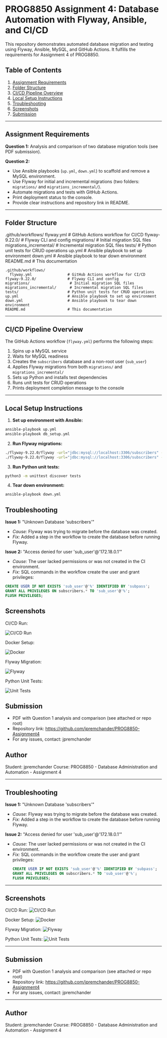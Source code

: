 
# PROG8850 Assignment 4: Database Automation with Flyway, Ansible, and CI/CD

This repository demonstrates automated database migration and testing using Flyway, Ansible, MySQL, and GitHub Actions. It fulfills the requirements for Assignment 4 of PROG8850.

## Table of Contents

1. [Assignment Requirements](#assignment-requirements)
2. [Folder Structure](#folder-structure)
3. [CI/CD Pipeline Overview](#cicd-pipeline-overview)
4. [Local Setup Instructions](#local-setup-instructions)
5. [Troubleshooting](#troubleshooting)
6. [Screenshots](#screenshots)
7. [Submission](#submission)

---

## Assignment Requirements

**Question 1:** Analysis and comparison of two database migration tools (see PDF submission).

**Question 2:**

- Use Ansible playbooks (`up.yml`, `down.yml`) to scaffold and remove a MySQL environment.
- Use Flyway for initial and incremental migrations (two folders: `migrations/` and `migrations_incremental/`).
- Automate migrations and tests with GitHub Actions.
- Print deployment status to the console.
- Provide clear instructions and repository link in README.

---

## Folder Structure

.github/workflows/
		flyway.yml                # GitHub Actions workflow for CI/CD
		flyway-9.22.0/            # Flyway CLI and config
		migrations/                # Initial migration SQL files
		migrations_incremental/    # Incremental migration SQL files
		tests/                     # Python unit tests for CRUD operations
		up.yml                     # Ansible playbook to set up environment
		down.yml                   # Ansible playbook to tear down environment
		README.md                  # This documentation
```
.github/workflows/
  flyway.yml                # GitHub Actions workflow for CI/CD
flyway-9.22.0/              # Flyway CLI and config
migrations/                  # Initial migration SQL files
migrations_incremental/      # Incremental migration SQL files
tests/                      # Python unit tests for CRUD operations
up.yml                      # Ansible playbook to set up environment
down.yml                    # Ansible playbook to tear down environment
README.md                   # This documentation
```

---


## CI/CD Pipeline Overview

The GitHub Actions workflow (`flyway.yml`) performs the following steps:


1. Spins up a MySQL service
2. Waits for MySQL readiness
3. Creates the `subscribers` database and a non-root user (`sub_user`)
4. Applies Flyway migrations from both `migrations/` and `migrations_incremental/`
5. Sets up Python and installs test dependencies
6. Runs unit tests for CRUD operations
7. Prints deployment completion message to the console


---

## Local Setup Instructions


1. **Set up environment with Ansible:**

```sh
ansible-playbook up.yml
ansible-playbook db_setup.yml
```

2. **Run Flyway migrations:**

```sh
./flyway-9.22.0/flyway -url="jdbc:mysql://localhost:3306/subscribers" -user=sub_user -password=subpass -locations=filesystem:migrations migrate
./flyway-9.22.0/flyway -url="jdbc:mysql://localhost:3306/subscribers" -user=sub_user -password=subpass -locations=filesystem:migrations_incremental migrate
```

3. **Run Python unit tests:**

```sh
python3 -m unittest discover tests
```

4. **Tear down environment:**

```sh
ansible-playbook down.yml
```

## Troubleshooting


**Issue 1:** "Unknown Database 'subscribers'"

- *Cause:* Flyway was trying to migrate before the database was created.
- *Fix:* Added a step in the workflow to create the database before running Flyway.

**Issue 2:** "Access denied for user 'sub_user'@'172.18.0.1'"

- *Cause:* The user lacked permissions or was not created in the CI environment.
- *Fix:* SQL commands in the workflow create the user and grant privileges:

```sql
CREATE USER IF NOT EXISTS 'sub_user'@'%' IDENTIFIED BY 'subpass';
GRANT ALL PRIVILEGES ON subscribers.* TO 'sub_user'@'%';
FLUSH PRIVILEGES;
```

## Screenshots

CI/CD Run:

![CI/CD Run](image.png)

Docker Setup:

![Docker](image-2.png)

Flyway Migration:

![Flyway](image-3.png)

Python Unit Tests:

![Unit Tests](image-4.png)

## Submission

- PDF with Question 1 analysis and comparison (see attached or repo root)
- Repository link: <https://github.com/jpremchander/PROG8850-Assignment4>
- For any issues, contact: jpremchander

## Author

Student: jpremchander
Course: PROG8850 - Database Administration and Automation - Assignment 4

---

## Troubleshooting

**Issue 1:** "Unknown Database 'subscribers'"
  - *Cause:* Flyway was trying to migrate before the database was created.
  - *Fix:* Added a step in the workflow to create the database before running Flyway.

**Issue 2:** "Access denied for user 'sub_user'@'172.18.0.1'"
  - *Cause:* The user lacked permissions or was not created in the CI environment.
  - *Fix:* SQL commands in the workflow create the user and grant privileges:
	 ```sql
	 CREATE USER IF NOT EXISTS 'sub_user'@'%' IDENTIFIED BY 'subpass';
	 GRANT ALL PRIVILEGES ON subscribers.* TO 'sub_user'@'%';
	 FLUSH PRIVILEGES;
	 ```

---

## Screenshots

CI/CD Run:
![CI/CD Run](image.png)

Docker Setup:
![Docker](image-2.png)

Flyway Migration:
![Flyway](image-3.png)

Python Unit Tests:
![Unit Tests](image-4.png)

---

## Submission

- PDF with Question 1 analysis and comparison (see attached or repo root)
- Repository link: https://github.com/jpremchander/PROG8850-Assignment4
- For any issues, contact: jpremchander

---

## Author

Student: jpremchander
Course: PROG8850 - Database Administration and Automation - Assignment 4

